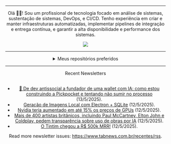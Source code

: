 <div align="center">
<hr>
<p>Olá 👋🏾! Sou um profissional de tecnologia focado em análise de sistemas, sustentação de sistemas, DevOps, e CI/CD. Tenho experiência em criar e manter infraestruturas automatizadas, implementar pipelines de integração e entrega contínua, e garantir a alta disponibilidade e performance dos sistemas.</p>
  <img src="https://media.giphy.com/media/yAGIvCiwPJn5C/giphy.gif">
<hr>
  <details>
  <summary>Meus repositórios preferidos</summary>
  <br />
  Alguns dos meus melhores repositórios:
  <br />
<br />
  <ul><li><a href=https://github.com/commitgeist/aluratube target="_blank" rel="noopener noreferrer">commitgeist/aluratube</a> (<b>0</b> ✨ and <b>0</b> 🍴): Aluratube - Desenvolvido durante a imersão React da Alura no final de 2022</li><li><a href=https://github.com/commitgeist/nlw-ia target="_blank" rel="noopener noreferrer">commitgeist/nlw-ia</a> (<b>0</b> ✨ and <b>0</b> 🍴): Projeto desenvolvido durante a NLW IA - Usando a API da OPENAI</li><li><a href=https://github.com/commitgeist/nlw-journey-ia target="_blank" rel="noopener noreferrer">commitgeist/nlw-journey-ia</a> (<b>0</b> ✨ and <b>0</b> 🍴): NLW IA - Agent de viagens usando python + langchain + GPT</li>
<li>More coming soon :).</li>
</ul>
  </details>
  <hr/>
    <summary>Recent Newsletters</summary>
  <br />
  <ul>
    <li><a href=https://www.tabnews.com.br/alone/de-dev-antissocial-a-fundador-de-uma-wallet-com-ia-como-estou-construindo-a-pickpocket-e-tentando-nao-sumir-no-processo target="_blank" rel="noopener noreferrer">🚨 De dev antissocial a fundador de uma wallet com IA: como estou construindo a Pickpocket e tentando não sumir no processo</a> (13/5/2025).</li><li><a href=https://www.tabnews.com.br/iahub1/geracao-de-fotos-local target="_blank" rel="noopener noreferrer">Geração de Imagens Local com Electron + SQLite</a> (12/5/2025).</li><li><a href=https://www.tabnews.com.br/NewsletterOficial/nvidia-teria-aumentado-em-ate-15-por-cento-os-precos-de-gpus target="_blank" rel="noopener noreferrer">Nvidia teria aumentado em até 15% os preços de GPUs</a> (12/5/2025).</li><li><a href=https://www.tabnews.com.br/NewsletterOficial/mais-de-400-artistas-britanicos-incluindo-paul-mccartney-elton-john-e-coldplay-pedem-transparencia-sobre-uso-de-obras-por-ia target="_blank" rel="noopener noreferrer">Mais de 400 artistas britânicos, incluindo Paul McCartney, Elton John e Coldplay, pedem transparência sobre uso de obras por IA</a> (12/5/2025).</li><li><a href=https://www.tabnews.com.br/moacirmoda/o-tintim-chegou-a-r-500k-mrr target="_blank" rel="noopener noreferrer">O Tintim chegou a R$ 500k MRR!</a> (12/5/2025).</li>
  </ul>
<p>Read more newsletter issues: <a href="https://www.tabnews.com.br/recentes/rss">https://www.tabnews.com.br/recentes/rss</a>.</p>
  </details>
